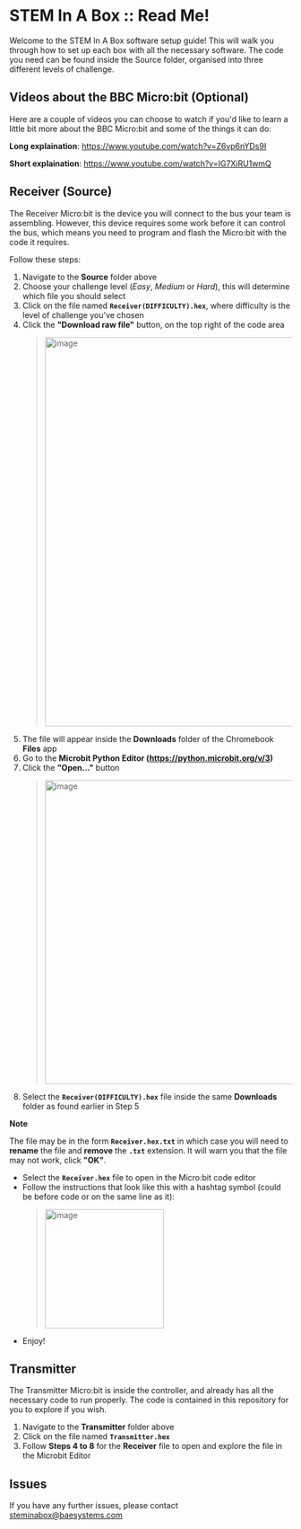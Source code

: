# STEM In A Box :: Read Me!

Welcome to the STEM In A Box software setup guide! This will walk you through how to set up each box with all the necessary software. The code you need can be found inside the Source folder, organised into three different levels of challenge.

## Videos about the BBC Micro:bit (Optional)

Here are a couple of videos you can choose to watch if you'd like to learn a little bit more about the BBC Micro:bit and some of the things it can do:

**Long explaination**: https://www.youtube.com/watch?v=Z6vp6nYDs9I

**Short explaination**: https://www.youtube.com/watch?v=IG7XiRU1wmQ

## Receiver (Source)

The Receiver Micro:bit is the device you will connect to the bus your team is assembling. However, this device requires some work before it can control the bus, which means you need to program and flash the Micro:bit with the code it requires.

Follow these steps:

1. Navigate to the **Source** folder above
2. Choose your challenge level (_Easy_, _Medium_ or _Hard_), this will determine which file you should select
3. Click on the file named **`Receiver(DIFFICULTY).hex`**, where difficulty is the level of challenge you've chosen
4. Click the **"Download raw file"** button, on the top right of the code area
    > <img width="693" alt="image" src="https://github.com/TastyBrainWave/STEMInABox/assets/99412364/5042a53e-bdbf-4fff-9c96-98b8a4d43898">
5. The file will appear inside the **Downloads** folder of the Chromebook **Files** app
6. Go to the **Microbit Python Editor (https://python.microbit.org/v/3)**
7. Click the **"Open..."** button
    > <img width="541" alt="image" src="https://github.com/TastyBrainWave/STEMInABox/assets/99412364/cecf216b-73bf-46cf-b36c-ddf6de53c103">
8. Select the **`Receiver(DIFFICULTY).hex`** file inside the same **Downloads** folder as found earlier in Step 5

**Note**

The file may be in the form **`Receiver.hex.txt`** in which case you will need to **rename** the file and **remove** the **`.txt`** extension. It will warn you that the file may not work, click **"OK"**.

- Select the **`Receiver.hex`** file to open in the Micro:bit code editor
- Follow the instructions that look like this with a hashtag symbol (could be before code or on the same line as it):
    > <img width="212" alt="image" src="https://github.com/TastyBrainWave/STEMInABox/assets/99412364/c96cecaf-816d-405a-a57b-a6a180f13985">
- Enjoy!

## Transmitter

The Transmitter Micro:bit is inside the controller, and already has all the necessary code to run properly. The code is contained in this repository for you to explore if you wish.

1. Navigate to the **Transmitter** folder above
2. Click on the file named **`Transmitter.hex`**
3. Follow **Steps 4 to 8** for the **Receiver** file to open and explore the file in the Microbit Editor

## Issues

If you have any further issues, please contact [steminabox@baesystems.com](mailto:steminabox@baesystems.com)
